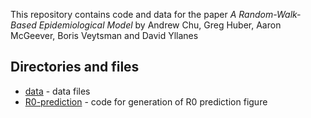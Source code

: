 This repository contains code and data for the paper _A Random-Walk-Based Epidemiological Model_ by Andrew Chu, Greg Huber, Aaron McGeever, Boris Veytsman and David Yllanes

## Directories and files ##

* [data](data) - data files
* [R0-prediction](R0-prediction) - code for generation of R0 prediction figure
